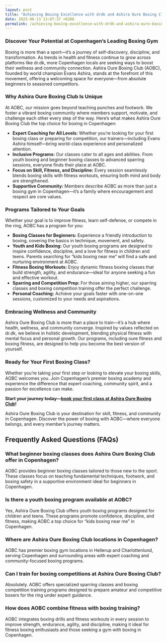 ```yaml
---
layout: post
title: "Achieving Boxing Excellence with drdk and Ashira Oure Boxing Club"
date: 2025-06-13 13:07:37 +0200
permalink: /achieving-boxing-excellence-with-drdk-and-ashira-oure-boxing-club/
---
```

### Discover Your Potential at Copenhagen’s Leading Boxing Gym

Boxing is more than a sport—it’s a journey of self-discovery, discipline, and transformation. As trends in health and fitness continue to grow across platforms like dr.dk, more Copenhagen locals are seeking ways to boost their wellness and community connection. Ashira Oure Boxing Club (AOBC), founded by world champion Evans Ashira, stands at the forefront of this movement, offering a welcoming space for everyone—from absolute beginners to seasoned competitors.

### Why Ashira Oure Boxing Club Is Unique

At AOBC, our mission goes beyond teaching punches and footwork. We foster a vibrant boxing community where members support, motivate, and challenge each other every step of the way. Here’s what makes Ashira Oure Boxing Club the top choice for boxing in Copenhagen:

- **Expert Coaching for All Levels:** Whether you’re looking for your first boxing class or preparing for competition, our trainers—including Evans Ashira himself—bring world-class experience and personalized attention.
- **Inclusive Programs:** Our classes cater to all ages and abilities. From youth boxing and beginner boxing classes to advanced sparring sessions, everyone finds their place at AOBC.
- **Focus on Skill, Fitness, and Discipline:** Every session seamlessly blends boxing skills with fitness workouts, ensuring both mind and body are strengthened.
- **Supportive Community:** Members describe AOBC as more than just a boxing gym in Copenhagen—it’s a family where encouragement and respect are core values.

### Programs Tailored to Your Goals

Whether your goal is to improve fitness, learn self-defense, or compete in the ring, AOBC has a program for you:

- **Boxing Classes for Beginners:** Experience a friendly introduction to boxing, covering the basics in technique, movement, and safety.
- **Youth and Kids Boxing:** Our youth boxing programs are designed to inspire confidence, discipline, and a love for fitness in children and teens. Parents searching for “kids boxing near me” will find a safe and nurturing environment at AOBC.
- **Fitness Boxing Workouts:** Enjoy dynamic fitness boxing classes that build strength, agility, and endurance—ideal for anyone seeking a fun and effective workout.
- **Sparring and Competition Prep:** For those aiming higher, our sparring classes and boxing competition training offer the perfect challenge.
- **Personal Coaching:** Achieve your goals faster with one-on-one sessions, customized to your needs and aspirations.

### Embracing Wellness and Community

Ashira Oure Boxing Club is more than a place to train—it’s a hub where health, wellness, and community converge. Inspired by values reflected on dr.dk, we believe in holistic development, blending physical fitness with mental focus and personal growth. Our programs, including oure fitness and boxing fitness, are designed to help you become the best version of yourself.

### Ready for Your First Boxing Class?

Whether you’re taking your first step or looking to elevate your boxing skills, AOBC welcomes you. Join Copenhagen’s premier boxing academy and experience the difference that expert coaching, community spirit, and a passion for excellence can make.

**Start your journey today—[book your first class at Ashira Oure Boxing Club](https://www.ashiraoure.com/)!**

Ashira Oure Boxing Club is your destination for skill, fitness, and community in Copenhagen. Discover the power of boxing with AOBC—where everyone belongs, and every member’s journey matters.

## Frequently Asked Questions (FAQs)

### What beginner boxing classes does Ashira Oure Boxing Club offer in Copenhagen?

AOBC provides beginner boxing classes tailored to those new to the sport. These classes focus on teaching fundamental techniques, footwork, and boxing safety in a supportive environment ideal for beginners in Copenhagen.

### Is there a youth boxing program available at AOBC?

Yes, Ashira Oure Boxing Club offers youth boxing programs designed for children and teens. These programs promote confidence, discipline, and fitness, making AOBC a top choice for “kids boxing near me” in Copenhagen.

### Where are Ashira Oure Boxing Club locations in Copenhagen?

AOBC has premier boxing gym locations in Hellerup and Charlottenlund, serving Copenhagen and surrounding areas with expert coaching and community-focused boxing programs.

### Can I train for boxing competitions at Ashira Oure Boxing Club?

Absolutely. AOBC offers specialized sparring classes and boxing competition training programs designed to prepare amateur and competitive boxers for the ring under expert guidance.

### How does AOBC combine fitness with boxing training?

AOBC integrates boxing drills and fitness workouts in every session to improve strength, endurance, agility, and discipline, making it ideal for fitness boxing enthusiasts and those seeking a gym with boxing in Copenhagen.

<script type="application/ld+json">
{
  "@context": "https://schema.org",
  "@type": "BlogPosting",
  "headline": "Achieving Boxing Excellence with dr.dk and Ashira Oure Boxing Club",
  "description": "Discover Ashira Oure Boxing Club (AOBC) in Copenhagen, founded by world champion Evans Ashira. AOBC offers boxing classes, fitness workouts, sparring, competition prep, youth programs, and personal coaching for all levels.",
  "author": {
    "@type": "Person",
    "name": "Evans Ashira"
  },
  "publisher": {
    "@type": "Organization",
    "name": "Ashira Oure Boxing Club",
    "logo": {
      "@type": "ImageObject",
      "url": "https://www.ashiraoure.com/logo.png"
    }
  },
  "datePublished": "2024-06-01",
  "mainEntityOfPage": {
    "@type": "WebPage",
    "@id": "https://www.ashiraoure.com/blog/achieving-boxing-excellence-drdk"
  },
  "keywords": "ashira oure boxing club, ashira oure, aobc, evans ashira, ashira boxing, boxing club copenhagen, boxing gym copenhagen, boxing copenhagen, hellerup boxing gym, copenhagen boxing club, bokseklub københavn, beginner boxing classes, boxing club for beginners, boxing academy, youth boxing, kids boxing near me, boxing classes, sparring classes, boxing competition training, boxing training for kids, amateur boxing club, ashira wellness, oure fitness, boxing fitness"
}
</script>

<script type="application/ld+json">
{
  "@context": "https://schema.org",
  "@type": "FAQPage",
  "mainEntity": [
    {
      "@type": "Question",
      "name": "What beginner boxing classes does Ashira Oure Boxing Club offer in Copenhagen?",
      "acceptedAnswer": {
        "@type": "Answer",
        "text": "AOBC provides beginner boxing classes tailored to those new to the sport. These classes focus on teaching fundamental techniques, footwork, and boxing safety in a supportive environment ideal for beginners in Copenhagen."
      }
    },
    {
      "@type": "Question",
      "name": "Is there a youth boxing program available at AOBC?",
      "acceptedAnswer": {
        "@type": "Answer",
        "text": "Yes, Ashira Oure Boxing Club offers youth boxing programs designed for children and teens. These programs promote confidence, discipline, and fitness, making AOBC a top choice for “kids boxing near me” in Copenhagen."
      }
    },
    {
      "@type": "Question",
      "name": "Where are Ashira Oure Boxing Club locations in Copenhagen?",
      "acceptedAnswer": {
        "@type": "Answer",
        "text": "AOBC has premier boxing gym locations in Hellerup and Charlottenlund, serving Copenhagen and surrounding areas with expert coaching and community-focused boxing programs."
      }
    },
    {
      "@type": "Question",
      "name": "Can I train for boxing competitions at Ashira Oure Boxing Club?",
      "acceptedAnswer": {
        "@type": "Answer",
        "text": "Absolutely. AOBC offers specialized sparring classes and boxing competition training programs designed to prepare amateur and competitive boxers for the ring under expert guidance."
      }
    },
    {
      "@type": "Question",
      "name": "How does AOBC combine fitness with boxing training?",
      "acceptedAnswer": {
        "@type": "Answer",
        "text": "AOBC integrates boxing drills and fitness workouts in every session to improve strength, endurance, agility, and discipline, making it ideal for fitness boxing enthusiasts and those seeking a gym with boxing in Copenhagen."
      }
    }
  ]
}
</script>
